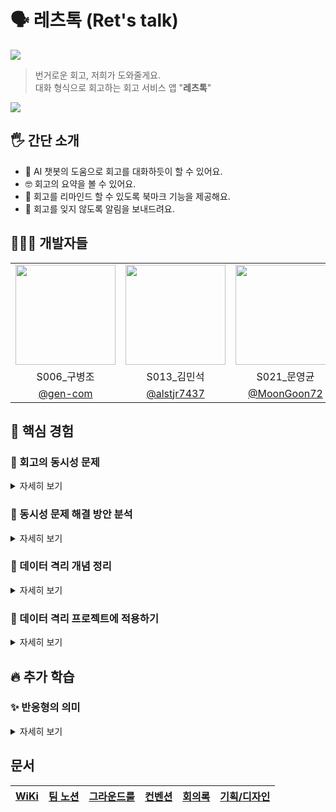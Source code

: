 # 🗣️ 레츠톡 (Ret's talk)

<img src="https://github.com/user-attachments/assets/d73258bb-93f4-4dd7-8051-958d49816c77"/>

> 번거로운 회고, 저희가 도와줄게요. </br>
> 대화 형식으로 회고하는 회고 서비스 앱 "**레츠톡**"

<img src="https://github.com/user-attachments/assets/e974f1d1-db4a-4f02-91a3-e6ca8f417ea4"/>

## 🖐️ 간단 소개

- 💬 AI 챗봇의 도움으로 회고를 대화하듯이 할 수 있어요.
- 🤓 회고의 요약을 볼 수 있어요.
- 🤔 회고를 리마인드 할 수 있도록 북마크 기능을 제공해요.
- 📳 회고를 잊지 않도록 알림을 보내드려요.

## 🧑🏻‍💻 개발자들

<table>
<tr>
    <td align="center"><img src="https://github.com/gen-com.png" width="160"></td>
    <td align="center"><img src="https://github.com/alstjr7437.png" width="160"></td>
    <td align="center"><img src="https://github.com/MoonGoon72.png" width="160"></td>
    <td align="center"><img src="https://github.com/1win2.png" width="160"></td>
</tr>
<tr>
    <td align="center">S006_구병조</td>
    <td align="center">S013_김민석</td>
    <td align="center">S021_문영균</td>
    <td align="center">S066_조한승</td>
</tr>
<tr>
    <td align="center"><a href="https://github.com/gen-com" target="_blank">@gen-com</a></td>
    <td align="center"><a href="https://github.com/alstjr7437" target="_blank">@alstjr7437</a></td>
    <td align="center"><a href="https://github.com/MoonGoon72" target="_blank">@MoonGoon72</a></td>
    <td align="center"><a href="https://github.com/1win2" target="_blank">@1win2</a></td>
</tr>
</table>

## 💾 핵심 경험

### 💫 회고의 동시성 문제

<details>
<summary>자세히 보기</summary>
</br>

애플리케이션의 핵심 데이터는 📒**회고**입니다.

<img src="https://github.com/user-attachments/assets/66e871ce-82ee-4a9f-9720-084aad5b7e94" width="400">

회고를 관리하는 과정에서 사용자에 요구에 의해 네트워크와 로컬 저장소의 비동기 작업이 필요하며, 또 화면에 보여줄 수 있어야 합니다.

즉, 회고는 🟠**여러 스레드에서 접근할 수 있는 가변 공유 데이터**가 됩니다.

사용자가 신뢰할 수 있도록 데이터를 동시성의 상황에서 안전하게 관리해야 합니다.

동시성 코드는 올바르게 작성하기 힘들고, 유지 그리고 확장까지 하는 것은 더 큰 어려움입니다.

주요한 이유에서는
- 🔴**실행시간이 되어서야 뭔가 잘못되었다는 것을 알 수 있기 때문**입니다.
- 때로는 잘못 작성했는데, 🔴**실행 시간에 발견되지 않을 수도 있습니다.**

</details>

### 💫 동시성 문제 해결 방안 분석

<details>
<summary>자세히 보기</summary>
</br>

2021년 Swift Concurrency를 발표했고, 2024년 Swift 6가 나오며 동시성을 더 강화해 컴파일 시간에 데이터 경쟁을 감지할 수 있도록 했습니다.

이게 왜 가능할까요 ? 🟢**어떻게 실행시간에 알 수 있던 것을 정적인 컴파일 시간으로 가져올 수 있었을까요 ?**

이 부분에 대해 나름대로 해석을 해봤습니다. 잘못된 내용이 있을 수 있으며, 지적은 언제나 환영입니다.

이제부터 우리는 컴파일러가 되어 다음의 코드를 분석해 봅시다.

```swift
class BoostCamp {
    private(set) var campers: [Person]
    private let queue: DispatchQueue
    
    init() {
        campers = []
        queue = DispatchQueue(label: "com.naver.boostcamp.serialQueue")
    }
    
    func enroll(person: Person) {
        campers.append(person)
    }
}

// MARK: Conconrrency code

var naverBoostCamp = BoostCamp()

DispatchQueue.global().async {
    naverBoostCamp.enroll(Person("JK"))
}

DispatchQueue.global().async {
    naverBoostCamp.enroll(Person("BK"))
}
```

우리는 이 코드가 데이터 경쟁 문제를 야기할 수 있다는 것을 알 수 있지만, 컴파일러는 소스 코드를 바탕으로 어휘 구문 의미를 분석할 뿐, 실행 시간 데이터를 알 수 없습니다.

🔴만일 더 복잡한 사항이고, 우리도 데이터 경쟁이 발생할 수 있다는 상황을 인지하지 못했다면 아마 끔찍한 상황으로 이어질 것입니다.

그러면 컴파일러가 동시성 문제를 알 수 있도록 하기 위해서 필요한 것은 무엇일까요 ?

🟢관련한 정보를 더 제공하면 되지 않을까요 ?
- ✅ 이 데이터는 동시성의 상황에서 안전하게 처리된다.
- 🛑 저 데이터는 동시성의 상황에서 안전하지 않아서 주의해야 한다.

</details>

### 💫 데이터 격리 개념 정리

<details>
<summary>자세히 보기</summary>
</br>

`actor`는 🔵**타입을 확장**하고, 🔵**데이터 격리의 개념**을 얻습니다. 크게 두 영역으로 나눌 수 있는데,

- 비격리 영역(non-isolated domain)
- 격리 영역(actor-isolated domain)

이제 컴파일러는 🚨`비격리 영역 - 다중 접근 가능`, 🏝️`격리 영역 - 단일 접근만 허용`이라는 개념을 장착하고 동시성 문제를 파악할 수 있게 됩니다.

- 🚨비격리 → 🚨비격리: 다중 접근이 허용되는 곳끼리 문제는 없음.
- 🏝️격리 → 🚨비격리: 다중 접근이 허용되는 곳으로 가는 것은 문제 없음.
- 🏝️격리 → 같은 격리: 같은 격리 도메인에서 작업 수행은 문제 없음.

다음은 주의가 필요합니다.

- 🚨비격리 → 🏝️격리: 격리는 단일 접근만 허용하므로 차례를 기다려야함.
- 🏝️격리 → 🏝️다른 격리: 각 격리끼리도 단일 접근만 허용하므로 차례를 기다려야함.

격리간 소통하는 것은 위와 같이하면 됩니다.

---

격리가 다른 경우에 데이터를 전달해야 한다면 어떨까요 ?

그 데이터가 어떤 형식인가가 중요합니다. 데이터 경쟁에 위험이 있는 데이터라면 주고 받는 행위를 허용하지 않아야 합니다.

여기서 또 하나의 타입 개념을 도입합니다. 바로 `Sendable` !

보낼 수 있는 데이터, 더 자세하게는 🔵**안전하게 보낼 수 있는 데이터**를 의미합니다.

데이터 경쟁은 🔴**공유**되는 🔴**가변**데이터에 🔴**둘 이상의 접근에 하나 이상이 쓰기 작업**을 할 때 발생합니다.

그렇다면 데이터가 `Sendable`하기 위한 조건은 다음과 같습니다.

- 🟢 공유를 허용하지 않거나 → 순수 값타입(복사를 통한 전달)
- 🟢 값이 변하지 않거나 → 불변한 상수 값
- 🟢 상호 베타적 접근만 허용하거나 → 액터와 같은 타입

---

이제 다시 아래의 코드를 분석해 봅시다.

```swift
class BoostCamp {
    private(set) var campers: [Person]
    
    init() {
        campers = []
    }
    
    func enroll(person: Person) {
        campers.append(person)
    }
}

// MARK: Conconrrency code

var naverBoostCamp = BoostCamp()

Task {
    naverBoostCamp.enroll(Person("JK"))
}

Task {
    naverBoostCamp.enroll(Person("BK"))
}
```

BoostCamp라는 타입이 격리되어 있지 않음을 알 수 있습니다.

그리고 Task 동시성 환경에서 값을 변경하려 하는데, 이는 안전하지 않겠구나 판단할 수 있습니다.

</details>

### 💫 데이터 격리 프로젝트에 적용하기

<details>
<summary>자세히 보기</summary>
</br>

데이터 격리의 개념을 잡고 프로젝트에 적용해 봅니다.

동시성의 문제가 발생할 수 있는 곳에 `actor`를 적용하면 다음과 같습니다.

<img src="https://github.com/user-attachments/assets/e1381565-59ce-4668-ae1c-3a19c4de2b4a" width="400">

문제가 될 수 있는 부분을 살펴 봅시다.

회고 관리자와 회고 대화 관리자가 각각 격리가 되어 있습니다. 회고 대화 관리자는 회고 관리자로부터 회고 데이터를 받습니다.

🟠**회고 데이터는 둘 사이에서 계속 동기화가 되어야 하는데, 지금은 둘 사이가 격리되어 있습니다.**

그래서 비동기의 상황에서 차례를 기다려야 합니다. 근데 변화가 여러번 생길 수 있으며 그때마다 비동기 태스크가 발생하면 문제가 됩니다.

<img src="https://github.com/user-attachments/assets/761a7bad-fadd-4662-b2be-e3eeefacd4a7" width="400">

상호 베타적인 접근만 허용해서 저수준의 데이터 경쟁은 없는 것이 보장이 되지만, 🔴**여러개의 비동기 태스크가 어떤 순서로 수행되는지는 보장되지 않습니다.**

그렇게 고수준의 데이터 경쟁이 발생할 수 있습니다.

사실 이 둘 사이는 격리되어있을 이유가 없습니다. 둘은 의존관계에 있고, 상태 관리가 동기적으로 이뤄지는 것이 더욱 안전한 구조이기 때문입니다.

격리를 하는 것은 좋지만, 🟠**격리간의 데이터 송수신이 비동기가 되면서 문제가 될 수 있는 경우는 격리를 나누는 것이 좋은 선택은 아닙니다.**

정리를 하면,

<img src="https://github.com/user-attachments/assets/fed3e1a9-b8f0-4f50-b081-ac03abc2aa17" width="400">

격리는 총 세 영역으로, **메인 액터**와 **저장소 액터** 그리고 **비격리**로 나뉩니다.

- **메인 액터**
    - 화면적 요소와 아주 가벼운 작업을 처리합니다.
    - 회고도 메인 액터에 포함됩니다.
        - 네트워크나 저장소 작업으로 가져온 회고에 대해 무거운 작업을 수행하지 않습니다.
        - 그리고 고수준의 데이터 경쟁 없이 화면에 렌더링하기 위해서 같은 격리에 있는 것이 좋습니다.

- **저장소 액터**
    - 저장소 액터는 DB의 무거운 작업을 처리하고 회고 데이터를 안전하게 보호합니다.

- **네트워크 비격리**
    - 네트워크 작업은 따로 격리를 가지지 않습니다.
    - 격리가 되면 해당 영역에서 작업을 수행할 때, 한 번에 하나씩만 수행합니다.
    - 네트워크 작업은 서로 독립적이기에, **격리로 나누는 것은 불필요한 병목 현상을 만들어냅니다.**

</details>

## 🔥 추가 학습

### ✨ 반응형의 의미

<details>
<summary>자세히 보기</summary>
</br>

[반응형에 대한 설명 영상](https://www.youtube.com/watch?v=sTSQlYX5DU0)을 보고 해석한 내용으로 오류가 있을 수 있습니다.

반응형(Reactive)의 의미는 무엇인가요 ?

> 💡**반응형은 부작용(Side effect)을 처리하는 인터페이스입니다.**

---

객체를 아주 단순하게 생각하면, `Getter`와 `Setter`들로 볼 수 있습니다.

```swift
class Person {
	...
	
	var age: Int {
		get { ... }
		set { ... }
	}
	
	...
}
```

#### Getter

`getter`는 값을 반환하는 메소드입니다. 아무것도 인자로 주지 않아도 되고, 그저 값을 반환합니다.

호출 전까지 아무것도 안하며, 🟢**소비자(consumer)가 원할 때 호출**됩니다. 받는 것만 수행하며, 🟢**Pull**의 개념으로 볼 수 있습니다.

발생할 수 있는 예외 상황은 값이 없거나(`optional`), 정상 흐름이 아닌 경우(`error`)가 있습니다.

```swift
class Person {
	...
	
	var age: Int? {
		get throws { ... }
	}
	
	...
}
```

🟢**컬렉션 타입을 열거하는 것도 `getter`로 볼 수 있습니다.**

```swift
protocol Sequence {
	associatedtype Iterator: IteratorProtocol
	
	func makeIterator() -> Iterator
}

protocol IteratorProtocol {
	associatedtype Element
	
	func next() -> Element?
}
```

`IteratorProtocol`의 `next()`가 `getter`이고, `Sequence`의 `makeIterator`가 이를 한 번 더 감싼 `getter의 getter`로 볼 수 있습니다.

#### 💥 No Silver Bullet

`getter`는 공변성을 가지며, Functor입니다.

Functor가 된다는 것은 변환 함수를 적용할 수 있는 연산자(주로 `map`)를 제공하며 다음과 같은 이점을 얻습니다.

- 🟢**선언적 데이터 변환**
    
    `map` 연산자를 사용하면, 각 이벤트(값)를 선언적으로 변환할 수 있습니다.
    
- 🟢**예측 가능성과 안정성**
    
    Functor 법칙을 준수하면 **변환 결과가 수학적으로 보장**되므로, **디버깅과 유지보수가 용이**합니다.
    
    **항등 법칙**은 변환 함수가 없을 때 **원래의 스트림을 그대로 유지함을 보장**하고, **합성 법칙**은 **함수의 합성이 올바르게 작동함을 확인**해 줍니다.
    
- 🟢**함수형 프로그래밍과의 통합**
    
    다른 함수형 추상화(Monad 등)와 자연스럽게 조합할 수 있습니다.
    
    이는 비동기 데이터 처리 및 이벤트 스트림 조합에 있어 매우 강력한 도구가 됩니다.

> 🟢**이렇듯 `getter`는 꽤 매력적인 구조를 가집니다.**

<details>
<summary>🔸공변성(Covariant)과 반공변성(Contravariant)</summary>
</br>

`A`와 `B`를 타입, `f`를 형 변환, 그리고 `<=`을 서브타입 관계성이라 가정하자.

(즉, `A<=B`는 `A`가 `B`의 서브타입을 의미한다)

- `A<=B`일 때 `f(A) <= f(B)`면(서브타입 관계가 유지되면) **Covariant**
- `A<=B`일 때 `f(B) <= f(A)`면(서브타입 관계가 역전되면) **Contravariant**

</details>

<details>
<summary>🔸Functor와 coFunctor</summary>
</br>

- Functor는 `map`연산을 지원하는 컨테이너입니다.
    
    ```swift
    protocol Functor {
    	associatedtype T
    		
    	func map<U>(_ transform: (T) -> U) -> Functor<T>
    }
    ```
    
    간단히, 🟢**값을 변환(map)하는 컨테이너입니다.**
    
    **공변적 특성**을 가지며, **항등 법칙**과 **합성 법칙**을 준수합니다.
    
    ```swift
    container.map { $0 } == container
    container.map(f).map(g) == container.map { g(f($0)) }
    ```
    

- CoFunctor는 `contramap`을 지원하는 컨테이너입니다.
    
    ```swift
    protocol CoFunctor {
    	associatedtype T
        
    	func contramap<U>(_ transform: (U) -> T) -> CoFunctor<U>
    }
    ```
    
    간단히, 🟢**입력의 변환을 적용하는 것**입니다.

</details>

#### Setter

`setter`는 앞선 `getter`와 반대의 개념입니다. 인자로 쓰고자 하는 값을 넘겨주지만, 아무것도 받을 수 없습니다. 또, `getter`와 달리 반공변성이며, coFunctor입니다.

`setter`는 객체의 상태나 값을 변경하는 메소드로, 이러한 🟠**값의 변경은 프로그램의 전체 상태에 영향을 미치는 부작용으로 간주될 수 있습니다.**

> 🟢**값의 변화를 `getter`와 같이 사용할 수 있으면 좋을 것 같습니다.**

`setter`는 반공변성, 즉 서브 타입 관계가 역전되는데 그 상태에서 **한 번 더 연산을 수행하면 관계가 유지** 됩니다. 다시말해 `setter의 setter`가 `getter`처럼 공변성을 가집니다.

뜬금없지만 옵저버 패턴을 가져와 보겠습니다.

```swift
// Observable
protocol Publisher {
	associatedtype Ouput
	 
	func receive<S>(subscriber: S)
}

// Observer
protocol Subscriber {
	associatedtype Input

	func receive(_ input: Input)
	func receive(completion: Completion<Failure>)
}
```

데이터의 변화가 생겼을때 관찰되는 곳(`Observable`)에서 관찰자(`Observer`)로 메시지를 전달하는 기법입니다.
관찰자는 메시지를 받기 위해 `Observable`에 `receive`라는 `setter`를 제공하며, `Observable`의 `receive`로 등록(`set`)됩니다.

🟢**바로 `Observable`(혹은 `Publisher`)은 이벤트 흐름을 생성하는 `setter의 setter`입니다.**
추가로 `Observable`(혹은 `Publisher`)은 map 연산을 지원하는 Functor입니다.

> 🚨**공변성 → Functor는 아닙니다. map 연산이 가능해야 합니다.**

🟢**No silver bullet의 설명처럼, 원본값은 그대로 유지한 채로 필요한 함수를 합성해 올바름이 보장되는 변환을 수행할 수 있습니다.**

`setter`의 경우 🟢**생산자(producer)가 흐름을 관리**합니다. 소비자는 생산자가 보내는 것을 받기만 하며, 🟢**Push**의 개념이 됩니다.

🟢**이는 관찰자의 입장에서, 완료 시점을 예측할 수 없는 비동기 이벤트를 처리하기 좋은 구조가 됩니다.**

</details>

## 문서

| [WiKi](https://github.com/boostcampwm-2024/iOS01-boostproject/wiki) | [팀 노션](https://level-mole-239.notion.site/129124f2c5a480348bf1d5f4b1a4b5b7?pvs=4) | [그라운드룰](https://github.com/boostcampwm-2024/iOS01-boostproject/wiki/%EA%B7%B8%EB%9D%BC%EC%9A%B4%EB%93%9C%EB%A3%B0) | [컨벤션](https://github.com/boostcampwm-2024/iOS01-boostproject/wiki/%EC%BB%A8%EB%B2%A4%EC%85%98) | [회의록](https://level-mole-239.notion.site/129124f2c5a481cebb50e2ec49310ba2?pvs=4) | [기획/디자인](https://www.figma.com/design/zMfreNb94N10uKDHizHXF5/Ret's-Talk?node-id=66-1872&t=C78fv57BD0ACgwct-1) |
| :-----------------------------------------------------------------: | :----------------------------------------------------------------------------------: | :---------------------------------------------------------------------------------------------------------------------: | :-----------------------------------------------------------------------------------------------: | :---------------------------------------------------------------------------------: | :----------------------------------------------------------------------------------------------------------------: |
